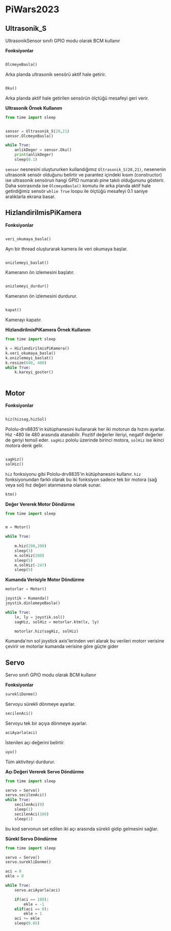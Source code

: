 # PiWars2023
## Ultrasonik_S
UltrasonikSensor sınıfı GPIO modu olarak BCM kullanır

**Fonksiyonlar**

```python

OlcmeyeBasla()

```

Arka planda ultrasonik sensörü aktif hale getirir.

```python

Oku()

```
Arka planda aktif hale getirilen sensörün ölçtüğü mesafeyi geri verir.

**Ultrasonik Örnek Kullanım**
```python
from time import sleep


sensor = Ultrasonik_S(20,21)
sensor.OlcmeyeBasla()

while True:
    anlikDeger = sensor.Oku()
    print(anlikDeger)
    sleep(0.1)

```
```sensor``` nesnesini oluştururken kullandığımız ```Ultrasonik_S(20,21)```, nesenenin ultrasonik sensör olduğunu belirtir ve parantez içindeki kısım (constructor) ise ultrasonik sensörun hangi GPIO numaralı pine takılı olduğununu gösterir. Daha sonrasında ise ```OlcmeyeBasla()``` komutu ile arka planda aktif hale getirdiğimiz sensör ```whlie True``` loopu ile ölçtüğü mesafeyi 0.1 saniye aralıklarla ekrana basar.


## HizlandirilmisPiKamera

**Fonksiyonlar**

```python

veri_okumaya_basla()

```
Ayrı bir thread oluşturarak kamera ile veri okumaya başlar.


```python

onizlemeyi_baslat()

```
Kameranın ön izlemesini başlatır.
```python

onizlemeyi_durdur()

```
Kameranın ön izlemesini durdurur.

```python

kapat()

```
Kamerayı kapatır.



**HizlandirilmisPiKamera Örnek Kullanım**
```python
from time import sleep

k = HizlandirilmisPiKamera()
k.veri_okumaya_basla()
k.onizlemeyi_baslat()
k.resize(640, 480)
while True:
	k.kareyi_goster()
	

```
## Motor
**Fonksiyonlar**
```python

hiz(hizsag,hizSol)

```
Pololu-drv8835'in kütüphanesini kullanarak her iki motorun da hızını ayarlar. Hız -480 ile 480 arasında atanabilir. Pozitif değerler ileriyi, negatif değerler de geriyi temsil eder. ```sagHiz``` pololu üzerinde birinci motora, ```solHiz``` ise ikinci motora denk gelir.

```python

sagHiz()
solHiz()
```
```hiz``` fonksiyonu gibi Pololu-drv8835'in kütüphanesini kullanır. ```hiz``` fonksiyonundan farklı olarak bu iki fonksiyon sadece tek bir motora (sağ veya sol) hız değeri atanmasına olanak sunar.
```python
ktm()
```

**Değer Vererek Motor Döndürme**
```python
from time import sleep


m = Motor()

while True:
  
    m.hiz(200,200)
    sleep(3)
    m.solHiz(200)
    sleep(5)
    m.solHiz(-247)
    sleep(5)
```
**Kumanda Verisiyle Motor Döndürme**
```python
motorlar = Motor()

joystik = Kumanda()
joystik.dinlemeyeBasla()

while True:
	lx, ly = joystik.sol()
	sagHiz, solHiz = motorlar.ktm(lx, ly)

	motorlar.hiz(sagHiz, solHiz)
```

Kumanda'nın sol joystick axis'lerinden veri alarak bu verileri motorr verisine çevirir ve motorlar kumanda verisine göre güçte gider

## Servo
Servo sınıfı GPIO modu olarak BCM kullanır

**Fonksiyonlar**
```python
surekliDonme()
```
Servoyu sürekli dönmeye ayarlar.
```python
secilenAci()
```
Servoyu tek bir açıya dönmeye ayarlar.
```python
aciAyarla(aci)
```
İstenilen açı değerini belirtir.
```python
uyu()
```
Tüm aktiviteyi durdurur.

**Açı Değeri Vererek Servo Döndürme**
```python
from time import sleep

servo = Servo()
servo.secilenAci()
while True:
	secilenAci(0)
	sleep(1)
	secilenAci(180)
	sleep(1)
```
bu kod servonun set edilen iki açı arasında sürekli gidip gelmesini sağlar.

**Sürekl Servo Döndürme**
```python
from time import sleep

servo = Servo()
servo.surekliDonme()

aci = 0
ekle = 0

while True:
	servo.aciAyarla(aci)

	if(aci == 180):
		ekle = -1
	elif(aci == 0):
		ekle = 1
	aci += ekle
	sleep(0.05)

```

